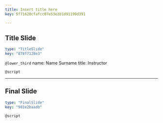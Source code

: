 ```yaml
---
title: Insert title here
key: 5f71620cfafcc07e53e3b1d91199d391

---
```

## Title Slide

```yaml
type: "TitleSlide"
key: "878f7128e3"
```

`@lower_third`
name: Name Surname
title: Instructor


`@script`



---
## Final Slide

```yaml
type: "FinalSlide"
key: "981e2baadb"
```

`@script`


